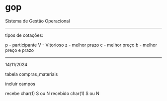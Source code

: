 # gop
Sistema de Gestão Operacional

--------------------------------------

tipos de cotações:

p - participante
V - Vitorioso
z - melhor prazo
c - melhor preço
b - melhor preço e prazo

---------------------------------------


14/11/2024

tabela compras_materiais

incluir campos

recebe char(1) S ou N
recebido char(1) S ou N


